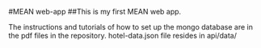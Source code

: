 #MEAN web-app
##This is my first MEAN web app.

The instructions and tutorials of how to set up the mongo database are in the pdf files in the repository.
hotel-data.json file resides in api/data/
